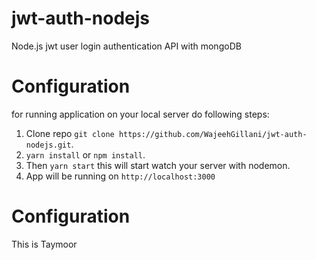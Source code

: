 # jwt-auth-nodejs
Node.js jwt user login authentication API with mongoDB

# Configuration
for running application on your local server do following steps:
1. Clone repo `git clone https://github.com/WajeehGillani/jwt-auth-nodejs.git`.
2. `yarn install` or `npm install`.
3. Then `yarn start` this will start watch your server with nodemon. 
4. App will be running on `http://localhost:3000`

# Configuration
This is Taymoor
